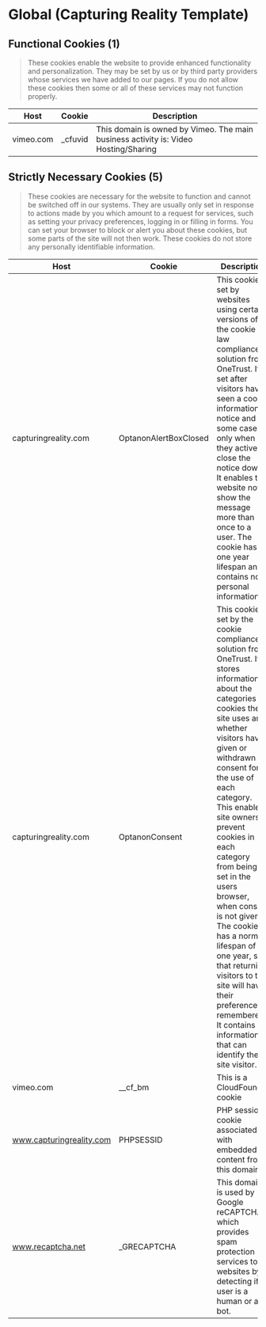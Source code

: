 # Global (Capturing Reality Template)

## Functional Cookies (1)

> These cookies enable the website to provide enhanced functionality and personalization. They may be set by us or by third party providers whose services we have added to our pages. If you do not allow these cookies then some or all of these services may not function properly.

| Host | Cookie | Description |
| ---- | ------ | ----------- |
| vimeo.com | _cfuvid | This domain is owned by Vimeo. The main business activity is: Video Hosting/Sharing |

## Strictly Necessary Cookies (5)

> These cookies are necessary for the website to function and cannot be switched off in our systems. They are usually only set in response to actions made by you which amount to a request for services, such as setting your privacy preferences, logging in or filling in forms. You can set your browser to block or alert you about these cookies, but some parts of the site will not then work. These cookies do not store any personally identifiable information.

| Host | Cookie | Description |
| ---- | ------ | ----------- |
| capturingreality.com | OptanonAlertBoxClosed | This cookie is set by websites using certain versions of the cookie law compliance solution from OneTrust.  It is set after visitors have seen a cookie information notice and in some cases only when they actively close the notice down.  It enables the website not to show the message more than once to a user.  The cookie has a one year lifespan and contains no personal information. |
| capturingreality.com | OptanonConsent | This cookie is set by the cookie compliance solution from OneTrust. It stores information about the categories of cookies the site uses and whether visitors have given or withdrawn consent for the use of each category. This enables site owners to prevent cookies in each category from being set in the users browser, when consent is not given. The cookie has a normal lifespan of one year, so that returning visitors to the site will have their preferences remembered. It contains no information that can identify the site visitor. |
| vimeo.com | __cf_bm | This is a CloudFoundry cookie |
| www.capturingreality.com | PHPSESSID | PHP session cookie associated with embedded content from this domain.<br/> |
| www.recaptcha.net | _GRECAPTCHA | This domain is used by Google reCAPTCHA, which provides spam protection services to websites by detecting if a user is a human or a bot. |

